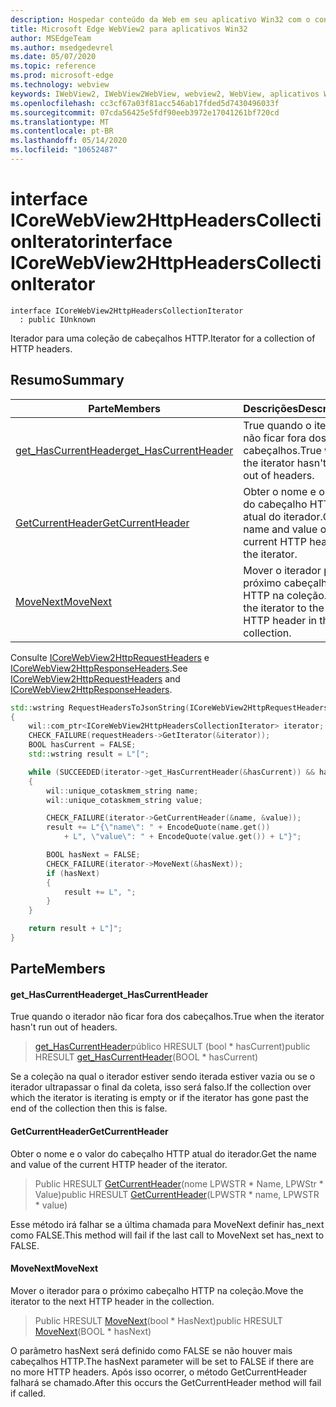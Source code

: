 ```yaml
---
description: Hospedar conteúdo da Web em seu aplicativo Win32 com o controle WebView2 do Microsoft Edge
title: Microsoft Edge WebView2 para aplicativos Win32
author: MSEdgeTeam
ms.author: msedgedevrel
ms.date: 05/07/2020
ms.topic: reference
ms.prod: microsoft-edge
ms.technology: webview
keywords: IWebView2, IWebView2WebView, webview2, WebView, aplicativos Win32, Win32, Edge, ICoreWebView2, ICoreWebView2Controller, controle do navegador, HTML Edge
ms.openlocfilehash: cc3cf67a03f81acc546ab17fded5d7430496033f
ms.sourcegitcommit: 07cda56425e5fdf90eeb3972e17041261bf720cd
ms.translationtype: MT
ms.contentlocale: pt-BR
ms.lasthandoff: 05/14/2020
ms.locfileid: "10652487"
---
```

# <span data-ttu-id="c849b-104">interface ICoreWebView2HttpHeadersCollectionIterator</span><span class="sxs-lookup"><span data-stu-id="c849b-104">interface ICoreWebView2HttpHeadersCollectionIterator</span></span> 

```
interface ICoreWebView2HttpHeadersCollectionIterator
  : public IUnknown
```

<span data-ttu-id="c849b-105">Iterador para uma coleção de cabeçalhos HTTP.</span><span class="sxs-lookup"><span data-stu-id="c849b-105">Iterator for a collection of HTTP headers.</span></span>

## <span data-ttu-id="c849b-106">Resumo</span><span class="sxs-lookup"><span data-stu-id="c849b-106">Summary</span></span>

 <span data-ttu-id="c849b-107">Parte</span><span class="sxs-lookup"><span data-stu-id="c849b-107">Members</span></span>                        | <span data-ttu-id="c849b-108">Descrições</span><span class="sxs-lookup"><span data-stu-id="c849b-108">Descriptions</span></span>
--------------------------------|---------------------------------------------
[<span data-ttu-id="c849b-109">get_HasCurrentHeader</span><span class="sxs-lookup"><span data-stu-id="c849b-109">get_HasCurrentHeader</span></span>](#get_hascurrentheader) | <span data-ttu-id="c849b-110">True quando o iterador não ficar fora dos cabeçalhos.</span><span class="sxs-lookup"><span data-stu-id="c849b-110">True when the iterator hasn't run out of headers.</span></span>
[<span data-ttu-id="c849b-111">GetCurrentHeader</span><span class="sxs-lookup"><span data-stu-id="c849b-111">GetCurrentHeader</span></span>](#getcurrentheader) | <span data-ttu-id="c849b-112">Obter o nome e o valor do cabeçalho HTTP atual do iterador.</span><span class="sxs-lookup"><span data-stu-id="c849b-112">Get the name and value of the current HTTP header of the iterator.</span></span>
[<span data-ttu-id="c849b-113">MoveNext</span><span class="sxs-lookup"><span data-stu-id="c849b-113">MoveNext</span></span>](#movenext) | <span data-ttu-id="c849b-114">Mover o iterador para o próximo cabeçalho HTTP na coleção.</span><span class="sxs-lookup"><span data-stu-id="c849b-114">Move the iterator to the next HTTP header in the collection.</span></span>

<span data-ttu-id="c849b-115">Consulte [ICoreWebView2HttpRequestHeaders](icorewebview2httprequestheaders.md) e [ICoreWebView2HttpResponseHeaders](icorewebview2httpresponseheaders.md).</span><span class="sxs-lookup"><span data-stu-id="c849b-115">See [ICoreWebView2HttpRequestHeaders](icorewebview2httprequestheaders.md) and [ICoreWebView2HttpResponseHeaders](icorewebview2httpresponseheaders.md).</span></span> 
```cpp
std::wstring RequestHeadersToJsonString(ICoreWebView2HttpRequestHeaders* requestHeaders)
{
    wil::com_ptr<ICoreWebView2HttpHeadersCollectionIterator> iterator;
    CHECK_FAILURE(requestHeaders->GetIterator(&iterator));
    BOOL hasCurrent = FALSE;
    std::wstring result = L"[";

    while (SUCCEEDED(iterator->get_HasCurrentHeader(&hasCurrent)) && hasCurrent)
    {
        wil::unique_cotaskmem_string name;
        wil::unique_cotaskmem_string value;

        CHECK_FAILURE(iterator->GetCurrentHeader(&name, &value));
        result += L"{\"name\": " + EncodeQuote(name.get())
            + L", \"value\": " + EncodeQuote(value.get()) + L"}";

        BOOL hasNext = FALSE;
        CHECK_FAILURE(iterator->MoveNext(&hasNext));
        if (hasNext)
        {
            result += L", ";
        }
    }

    return result + L"]";
}
```

## <span data-ttu-id="c849b-116">Parte</span><span class="sxs-lookup"><span data-stu-id="c849b-116">Members</span></span>

#### <span data-ttu-id="c849b-117">get_HasCurrentHeader</span><span class="sxs-lookup"><span data-stu-id="c849b-117">get_HasCurrentHeader</span></span> 

<span data-ttu-id="c849b-118">True quando o iterador não ficar fora dos cabeçalhos.</span><span class="sxs-lookup"><span data-stu-id="c849b-118">True when the iterator hasn't run out of headers.</span></span>

> <span data-ttu-id="c849b-119">[get_HasCurrentHeader](#get_hascurrentheader)público HRESULT (bool \* hasCurrent)</span><span class="sxs-lookup"><span data-stu-id="c849b-119">public HRESULT [get_HasCurrentHeader](#get_hascurrentheader)(BOOL \* hasCurrent)</span></span>

<span data-ttu-id="c849b-120">Se a coleção na qual o iterador estiver sendo iterada estiver vazia ou se o iterador ultrapassar o final da coleta, isso será falso.</span><span class="sxs-lookup"><span data-stu-id="c849b-120">If the collection over which the iterator is iterating is empty or if the iterator has gone past the end of the collection then this is false.</span></span>

#### <span data-ttu-id="c849b-121">GetCurrentHeader</span><span class="sxs-lookup"><span data-stu-id="c849b-121">GetCurrentHeader</span></span> 

<span data-ttu-id="c849b-122">Obter o nome e o valor do cabeçalho HTTP atual do iterador.</span><span class="sxs-lookup"><span data-stu-id="c849b-122">Get the name and value of the current HTTP header of the iterator.</span></span>

> <span data-ttu-id="c849b-123">Public HRESULT [GetCurrentHeader](#getcurrentheader)(nome LPWSTR \* Name, LPWStr \* Value)</span><span class="sxs-lookup"><span data-stu-id="c849b-123">public HRESULT [GetCurrentHeader](#getcurrentheader)(LPWSTR \* name, LPWSTR \* value)</span></span>

<span data-ttu-id="c849b-124">Esse método irá falhar se a última chamada para MoveNext definir has_next como FALSE.</span><span class="sxs-lookup"><span data-stu-id="c849b-124">This method will fail if the last call to MoveNext set has_next to FALSE.</span></span>

#### <span data-ttu-id="c849b-125">MoveNext</span><span class="sxs-lookup"><span data-stu-id="c849b-125">MoveNext</span></span> 

<span data-ttu-id="c849b-126">Mover o iterador para o próximo cabeçalho HTTP na coleção.</span><span class="sxs-lookup"><span data-stu-id="c849b-126">Move the iterator to the next HTTP header in the collection.</span></span>

> <span data-ttu-id="c849b-127">Public HRESULT [MoveNext](#movenext)(bool \* HasNext)</span><span class="sxs-lookup"><span data-stu-id="c849b-127">public HRESULT [MoveNext](#movenext)(BOOL \* hasNext)</span></span>

<span data-ttu-id="c849b-128">O parâmetro hasNext será definido como FALSE se não houver mais cabeçalhos HTTP.</span><span class="sxs-lookup"><span data-stu-id="c849b-128">The hasNext parameter will be set to FALSE if there are no more HTTP headers.</span></span> <span data-ttu-id="c849b-129">Após isso ocorrer, o método GetCurrentHeader falhará se chamado.</span><span class="sxs-lookup"><span data-stu-id="c849b-129">After this occurs the GetCurrentHeader method will fail if called.</span></span>

